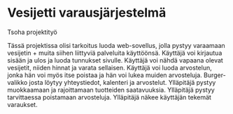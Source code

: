 # Vesijetti varausjärjestelmä
Tsoha projektityö

Tässä projektissa olisi tarkoitus luoda web-sovellus, jolla pystyy varaamaan vesijetin + muita siihen liittyviä palveluita käyttöönsä.
Käyttäjä voi kirjautua sisään ja ulos ja luoda tunnukset sivulle.
Käyttäjä voi nähdä vapaana olevat vesijetit, niiden hinnat ja varata sellaisen.
Käyttäjä voi luoda arvostelun, jonka hän voi myös itse poistaa ja hän voi lukea muiden arvosteluja.
Burger-valikko josta löytyy yhteystiedot, kalenteri ja arvostelut.
Ylläpitäjä pystyy muokkaamaan ja rajoittamaan tuotteiden saatavuuksia.
Ylläpitäjä pystyy tarvittaessa poistamaan arvosteluja.
Ylläpitäjä näkee käyttäjän tekemät varaukset.

